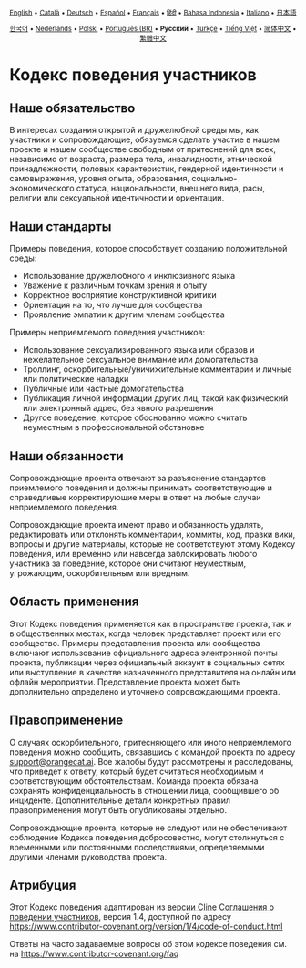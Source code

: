 <div align="center">
<sub>

[English](../../CODE_OF_CONDUCT.md) • [Català](../ca/CODE_OF_CONDUCT.md) • [Deutsch](../de/CODE_OF_CONDUCT.md) • [Español](../es/CODE_OF_CONDUCT.md) • [Français](../fr/CODE_OF_CONDUCT.md) • [हिंदी](../hi/CODE_OF_CONDUCT.md) • [Bahasa Indonesia](../id/CODE_OF_CONDUCT.md) • [Italiano](../it/CODE_OF_CONDUCT.md) • [日本語](../ja/CODE_OF_CONDUCT.md)

</sub>
<sub>

[한국어](../ko/CODE_OF_CONDUCT.md) • [Nederlands](../nl/CODE_OF_CONDUCT.md) • [Polski](../pl/CODE_OF_CONDUCT.md) • [Português (BR)](../pt-BR/CODE_OF_CONDUCT.md) • <b>Русский</b> • [Türkçe](../tr/CODE_OF_CONDUCT.md) • [Tiếng Việt](../vi/CODE_OF_CONDUCT.md) • [简体中文](../zh-CN/CODE_OF_CONDUCT.md) • [繁體中文](../zh-TW/CODE_OF_CONDUCT.md)

</sub>
</div>

# Кодекс поведения участников

## Наше обязательство

В интересах создания открытой и дружелюбной среды мы, как участники и сопровождающие, обязуемся сделать участие в нашем проекте и нашем сообществе свободным от притеснений для всех, независимо от возраста, размера тела, инвалидности, этнической принадлежности, половых характеристик, гендерной идентичности и самовыражения, уровня опыта, образования, социально-экономического статуса, национальности, внешнего вида, расы, религии или сексуальной идентичности и ориентации.

## Наши стандарты

Примеры поведения, которое способствует созданию положительной среды:

- Использование дружелюбного и инклюзивного языка
- Уважение к различным точкам зрения и опыту
- Корректное восприятие конструктивной критики
- Ориентация на то, что лучше для сообщества
- Проявление эмпатии к другим членам сообщества

Примеры неприемлемого поведения участников:

- Использование сексуализированного языка или образов и нежелательное сексуальное внимание или
  домогательства
- Троллинг, оскорбительные/уничижительные комментарии и личные или политические нападки
- Публичные или частные домогательства
- Публикация личной информации других лиц, такой как физический или электронный
  адрес, без явного разрешения
- Другое поведение, которое обоснованно можно считать неуместным в
  профессиональной обстановке

## Наши обязанности

Сопровождающие проекта отвечают за разъяснение стандартов приемлемого
поведения и должны принимать соответствующие и справедливые корректирующие меры в
ответ на любые случаи неприемлемого поведения.

Сопровождающие проекта имеют право и обязанность удалять, редактировать или
отклонять комментарии, коммиты, код, правки вики, вопросы и другие материалы,
которые не соответствуют этому Кодексу поведения, или временно или
навсегда заблокировать любого участника за поведение, которое они считают неуместным,
угрожающим, оскорбительным или вредным.

## Область применения

Этот Кодекс поведения применяется как в пространстве проекта, так и в общественных местах,
когда человек представляет проект или его сообщество. Примеры
представления проекта или сообщества включают использование официального адреса электронной почты проекта,
публикации через официальный аккаунт в социальных сетях или выступление в качестве назначенного
представителя на онлайн или офлайн мероприятии. Представление проекта может быть
дополнительно определено и уточнено сопровождающими проекта.

## Правоприменение

О случаях оскорбительного, притесняющего или иного неприемлемого поведения можно
сообщить, связавшись с командой проекта по адресу support@orangecat.ai. Все жалобы
будут рассмотрены и расследованы, что приведет к ответу, который
будет считаться необходимым и соответствующим обстоятельствам. Команда проекта
обязана сохранять конфиденциальность в отношении лица, сообщившего об инциденте.
Дополнительные детали конкретных правил правоприменения могут быть опубликованы отдельно.

Сопровождающие проекта, которые не следуют или не обеспечивают соблюдение Кодекса поведения
добросовестно, могут столкнуться с временными или постоянными последствиями, определяемыми другими
членами руководства проекта.

## Атрибуция

Этот Кодекс поведения адаптирован из [версии Cline][cline_coc] [Соглашения о поведении участников][homepage], версия 1.4,
доступной по адресу https://www.contributor-covenant.org/version/1/4/code-of-conduct.html

[cline_coc]: https://github.com/cline/cline/blob/main/CODE_OF_CONDUCT.md
[homepage]: https://www.contributor-covenant.org

Ответы на часто задаваемые вопросы об этом кодексе поведения см. на
https://www.contributor-covenant.org/faq
